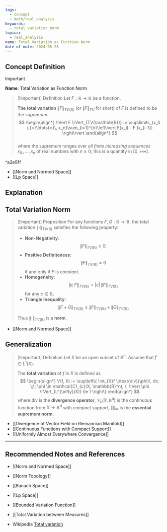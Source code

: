```yaml
---
tags:
  - concept
  - math/real_analysis
keywords:
  - total_variation_norm
topics:
  - real_analysis
name: Total Variation as Function Norm
date of note: 2024-05-28
---
```


## Concept Definition

>[!important]
>**Name**: Total Variation as Function Norm

>[!important] Definition
>Let $F : \mathbb{R} \rightarrow \mathbb{R}$  be a function. 
>
>**The total variation** $\lVert F \rVert_{TV(\mathbb{R})}$ (or $\lVert F \rVert_{TV}$ for short) of $F$ is defined to be the *supremum*
>$$
> \begin{align*}
> \lVert F \rVert_{TV(\mathbb{R})} := \sup\limits_{x_0 \,{<}\ldots{<}\, x_n}\sum_{i=1}^{n}\left\lvert F(x_i) - F (x_{i-1}) \right\rvert
> \end{align*}
>$$  
>where the supremum ranges over *all finite increasing sequences* $x_0  \,{,}\ldots{,}\, x_n$ of real numbers with $n \ge 0$; this is a quantity in $[0, +\infty]$. 
>

^a2e91f

- [[Norm and Normed Space]]
- [[Lp Space]]

## Explanation


## Total Variation Norm

>[!important] Proposition
>For any functions $F, G: \mathbb{R} \rightarrow \mathbb{R}$, the total variation $\lVert \cdot \rVert_{TV(\mathbb{R})}$ satisfies the following property:
>- **Non-Negativity**: $$\lVert F \rVert_{TV(\mathbb{R})} \ge 0;$$
>- **Positive Definiteness**: $$\lVert F \rVert_{TV(\mathbb{R})} = 0$$ if and only if $F$ is *constant*.
>- **Homogeneity**: $$\lVert c\,F \rVert_{TV(\mathbb{R})} =|c|\,\lVert F \rVert_{TV(\mathbb{R})}$$ for any $c \in \mathbb{R}$.
>- **Triangle Inequality**: $$\lVert F + G\rVert_{TV(\mathbb{R})} \le \lVert F \rVert_{TV(\mathbb{R})} + \lVert G \rVert_{TV(\mathbb{R})}$$
>
>Thus $\lVert \cdot \rVert_{TV(\mathbb{R})}$ is a **norm**.

- [[Norm and Normed Space]]

## Generalization

>[!important] Definition
>Let $X$ be an open subset of $\mathbb{R}^n$. Assume that $f \in L^1(X)$. 
>
>The **total variation** of $f$ in $X$ is defined as 
>$$
>\begin{align*}
> V(f, X) := \sup\left\{ \int_{X}f \;\text{div}(\phi)\, dx: \;\; \phi \in \mathcal{C}_{c}(X, \mathbb{R}^n), \; \lVert \phi \rVert_{L^{\infty}(X)} \le 1  \right\} 
\end{align*}
>$$
>where $\text{div}$ is the **divergence operator**, $\mathcal{C}_{c}(X, \mathbb{R}^d)$ is the continuous function from $X \to \mathbb{R}^d$ with *compact support*, $\lVert  \rVert_{\infty}$ is the **essential supremum norm**.

- [[Divergence of Vector Field on Riemannian Manifold]]
- [[Continuous Functions with Compact Support]]
- [[Uniformly Almost Everywhere Convergence]]



-----------
##  Recommended Notes and References

- [[Norm and Normed Space]]
- [[Norm Topology]]
- [[Banach Space]]
- [[Lp Space]]

- [[Bounded Variation Function]]

- [[Total Variation between Measures]]

- Wikipedia [Total variation](https://en.wikipedia.org/wiki/Total_variation)